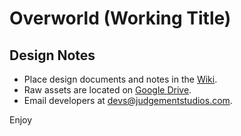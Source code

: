 ﻿# Overworld (Working Title)
## Design Notes

* Place design documents and notes in the [Wiki](https://github.com/Gornel/Overworld/wiki).
* Raw assets are located on [Google Drive](https://drive.google.com/a/judgementstudios.com/folderview?id=0BzxEGQBJqdh1ek15SG56RUdycGc&usp=sharing).
* Email developers at [devs@judgementstudios.com](mailto:devs@judgementstudios.com).

Enjoy